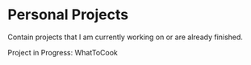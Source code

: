 # Personal Projects
Contain projects that I am currently working on or are already finished.

Project in Progress:
WhatToCook

